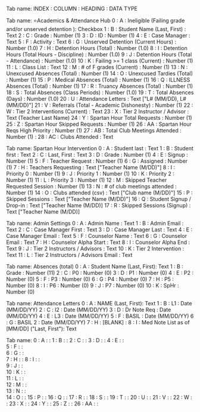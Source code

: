 
Tab name: 
INDEX : COLUMN : HEADING : DATA TYPE

Tab name: ⭐Academics & Attendance Hub
0 : A : Ineligible (Failing grade and/or unserved detention ): Checkbox
1 : B : Student Name (Last, First) : Text
2 : C : Grade : Number (1)
3 : D : ID : Number (1)
4 : E : Case Manager : Text
5 : F : Activity : Text
6 : G : Unserved Detention (Current Hours) : Number (1.0) 
7 : H : Detention Hours (Total) : Number (1.0)
8 : I : Detention Hours (Total Hours - Discipline) : Number (1.0) 
9 : J : Detention Hours (Total - Attendance) : Number (1.0) 
10 : K : Failing >= 1 class (Current) : Number (1) 
11 : L : Class List : Text
12 : M : # of F grades (Current) : Number (1)
13 : N : Unexcused Absences (Total) : Number (1)
14 : O : Unexcused Tardies (Total) : Number (1)
15 : P : Medical Absences (Total) : Number (1)
16 : Q : ILLNESS Absences (Total) : Number (1)
17 : R : Truancy Absences (Total) : Number (1)
18 : S : Total Absences (Class Periods) : Number (1.0) 
19 : T : Total Absences (Days) : Number (1.0)
20 : U : Attendance Letters : Text ["L# (MM/DD), L# (MM/DD)"]
21 : V : Referrals (Total - Academic Dishonesty) : Number (1) 
22 : W : Tier 2 Interventions (Current) : Text
23 : X : Tier 2 Instructor  / Advisor : Text (Teacher Last Name)
24 : Y : Spartan Hour Total Requests : Number (1)
25 : Z : Spartan Hour Skipped Requests : Number (1) 
26 : AA : Spartan Hour Reqs High Priority : Number (1) 
27 : AB : Total Club Meetings Attended : Number (1) : 
28 : AC : Clubs Attended : Text

Tab name: Spartan Hour Intervention
0 : A : Student last : Text
1 : B : Student first : Text
2 : C : Last, First : Text
3 : D : Grade : Number (1)
4 : E : Signup :  Number (1)
5 : F : Teacher Request :  Number (1)
6 : G : Assigned :  Number (1)
7 : H : Teachers Requesting : Text ["Teacher Name (M/DD)"]
8 : I : Priority 0 :  Number (1)
9 : J : Priority 1 :  Number (1)
10 : K : Priority 2 :  Number (1)
11 : L : Priority 3 :  Number (1)
12 : M : Skipped Teacher Requested Session :  Number (1)
13 : N : # of club meetings attended :  Number (1)
14 : O : Clubs attended (csv) : Text ["Club name (M/DD)"]
15 : P : Skipped Sessions : Text ["Teacher Name (M/DD)"]
16 : Q : Student Signup / Drop-in : Text ["Teacher Name (M/DD)]
17 : R : Skipped Sessions (Signup) : Text ["Teacher Name (M/DD)]

Tab name: Admin Settings
0 : A : Admin Name : Text
1 : B : Admin Email : Text
2 : C : Case Manager First : Text
3 : D : Case Manager Last : Text
4 : E : Case Manager Email : Text
5 : F : Counselor Name : Text
6 : G : Counselor Email : Text
7 : H : Counselor Alpha Start : Text
8 : I : Counselor Alpha End : Text
9 : J : Tier 2 Instructors / Advisors : Text
10 : K : Tier 2 Intervention : Text
11 : L : Tier 2 Instructors / Advisors Email : Text

Tab name: Absences (total)
0 : A : Student Name (Last, First): Text
1 : B : Grade : Number (11)
2 : C : P0 : Number (0)
3 : D : P1 : Number (0)
4 : E : P2 : Number (0)
5 : F : P3 : Number (0)
6 : G : P4 : Number (0)
7 : H : P5 : Number (0)
8 : I : P6 : Number (0)
9 : J : P7 : Number (0)
10 : K : SpHr : Number (0)

Tab name: Attendance Letters
0 : A : NAME (Last, First): Text
1 : B : L1 : Date (MM/DD/YY)
2 : C : l2 : Date (MM/DD/YY)
3 : D : Dr Note Req : Date (MM/DD/YY)
4 : E : L3 : Date (MM/DD/YY)
5 : F : BASIL : Date (MM/DD/YY)
6 : G : BASIL 2 : Date (MM/DD/YY)
7 : H : [BLANK] :
8 : I : Med Note List as of [MM/DD] ("Last, First"):  Text

Tab name: 
0 : A :  : 
1 : B :  : 
2 : C :  : 
3 : D :  : 
4 : E :  :  
5 : F :  :  
6 : G :  :  
7 : H :  : 
8 : I :  :  
9 : J :  :  
10 : K :  :  
11 : L :  :  
12 : M :  :  
13 : N :  :  
14 : O :  : 
15 : P :  : 
16 : Q :  : 
17 : R :  : 
18 : S :  : 
19 : T :  : 
20 : U :  : 
21 : V :  : 
22 : W :  : 
23 : X :  : 
24 : Y :  : 
25 : Z :  : 
26 : AA :  : 